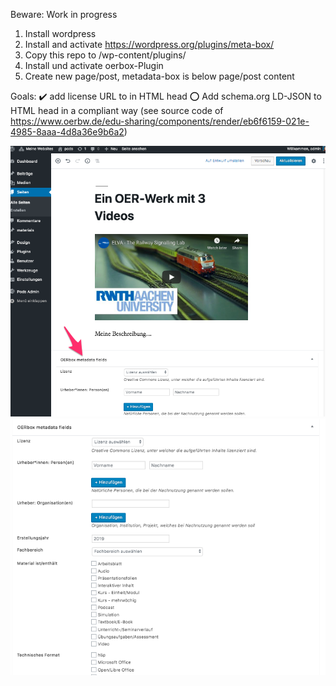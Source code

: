 Beware: Work in progress

1. Install wordpress
2. Install and activate https://wordpress.org/plugins/meta-box/
3. Copy this repo to /wp-content/plugins/
4. Install und activate oerbox-Plugin
5. Create new page/post, metadata-box is below page/post content

Goals:
:heavy_check_mark: add license URL to <link rel="license"> in HTML head
:o: Add schema.org LD-JSON to HTML head in a compliant way (see source code of https://www.oerbw.de/edu-sharing/components/render/eb6f6159-021e-4985-8aaa-4d8a36e9b6a2)

![Alt text](screenshot1.png)
![Alt text](screenshot2.png)
